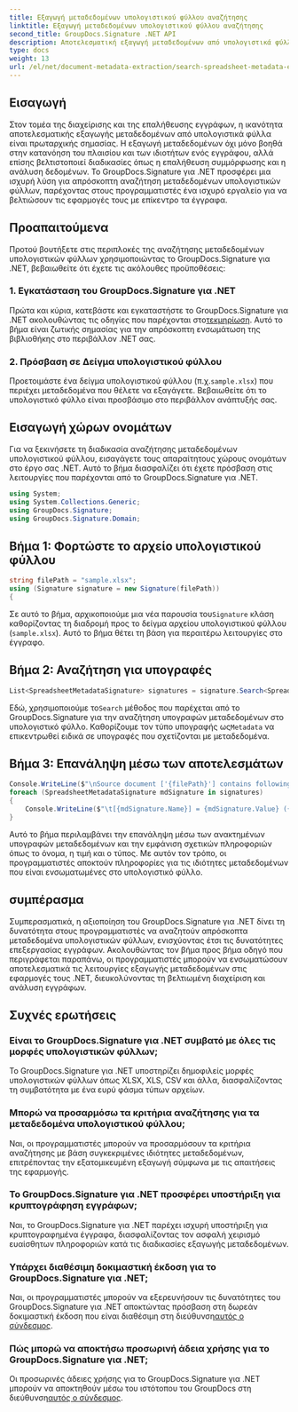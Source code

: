 ```yaml
---
title: Εξαγωγή μεταδεδομένων υπολογιστικού φύλλου αναζήτησης
linktitle: Εξαγωγή μεταδεδομένων υπολογιστικού φύλλου αναζήτησης
second_title: GroupDocs.Signature .NET API
description: Αποτελεσματική εξαγωγή μεταδεδομένων από υπολογιστικά φύλλα χρησιμοποιώντας GroupDocs.Signature για .NET. Βελτιώστε τη διαχείριση και την ανάλυση εγγράφων χωρίς κόπο.
type: docs
weight: 13
url: /el/net/document-metadata-extraction/search-spreadsheet-metadata-extraction/
---
```

## Εισαγωγή
Στον τομέα της διαχείρισης και της επαλήθευσης εγγράφων, η ικανότητα αποτελεσματικής εξαγωγής μεταδεδομένων από υπολογιστικά φύλλα είναι πρωταρχικής σημασίας. Η εξαγωγή μεταδεδομένων όχι μόνο βοηθά στην κατανόηση του πλαισίου και των ιδιοτήτων ενός εγγράφου, αλλά επίσης βελτιστοποιεί διαδικασίες όπως η επαλήθευση συμμόρφωσης και η ανάλυση δεδομένων. Το GroupDocs.Signature για .NET προσφέρει μια ισχυρή λύση για απρόσκοπτη αναζήτηση μεταδεδομένων υπολογιστικών φύλλων, παρέχοντας στους προγραμματιστές ένα ισχυρό εργαλείο για να βελτιώσουν τις εφαρμογές τους με επίκεντρο τα έγγραφα.
## Προαπαιτούμενα
Προτού βουτήξετε στις περιπλοκές της αναζήτησης μεταδεδομένων υπολογιστικών φύλλων χρησιμοποιώντας το GroupDocs.Signature για .NET, βεβαιωθείτε ότι έχετε τις ακόλουθες προϋποθέσεις:
### 1. Εγκατάσταση του GroupDocs.Signature για .NET
 Πρώτα και κύρια, κατεβάστε και εγκαταστήστε το GroupDocs.Signature για .NET ακολουθώντας τις οδηγίες που παρέχονται στο[τεκμηρίωση](https://reference.groupdocs.com/signature/net/). Αυτό το βήμα είναι ζωτικής σημασίας για την απρόσκοπτη ενσωμάτωση της βιβλιοθήκης στο περιβάλλον .NET σας.
### 2. Πρόσβαση σε Δείγμα υπολογιστικού φύλλου
Προετοιμάστε ένα δείγμα υπολογιστικού φύλλου (π.χ.`sample.xlsx`) που περιέχει μεταδεδομένα που θέλετε να εξαγάγετε. Βεβαιωθείτε ότι το υπολογιστικό φύλλο είναι προσβάσιμο στο περιβάλλον ανάπτυξής σας.

## Εισαγωγή χώρων ονομάτων
Για να ξεκινήσετε τη διαδικασία αναζήτησης μεταδεδομένων υπολογιστικού φύλλου, εισαγάγετε τους απαραίτητους χώρους ονομάτων στο έργο σας .NET. Αυτό το βήμα διασφαλίζει ότι έχετε πρόσβαση στις λειτουργίες που παρέχονται από το GroupDocs.Signature για .NET.

```csharp
using System;
using System.Collections.Generic;
using GroupDocs.Signature;
using GroupDocs.Signature.Domain;
```
## Βήμα 1: Φορτώστε το αρχείο υπολογιστικού φύλλου
```csharp
string filePath = "sample.xlsx";
using (Signature signature = new Signature(filePath))
{
```
 Σε αυτό το βήμα, αρχικοποιούμε μια νέα παρουσία του`Signature` κλάση καθορίζοντας τη διαδρομή προς το δείγμα αρχείου υπολογιστικού φύλλου (`sample.xlsx`). Αυτό το βήμα θέτει τη βάση για περαιτέρω λειτουργίες στο έγγραφο.
## Βήμα 2: Αναζήτηση για υπογραφές
```csharp
List<SpreadsheetMetadataSignature> signatures = signature.Search<SpreadsheetMetadataSignature>(SignatureType.Metadata);
```
 Εδώ, χρησιμοποιούμε το`Search` μέθοδος που παρέχεται από το GroupDocs.Signature για την αναζήτηση υπογραφών μεταδεδομένων στο υπολογιστικό φύλλο. Καθορίζουμε τον τύπο υπογραφής ως`Metadata` να επικεντρωθεί ειδικά σε υπογραφές που σχετίζονται με μεταδεδομένα.
## Βήμα 3: Επανάληψη μέσω των αποτελεσμάτων
```csharp
Console.WriteLine($"\nSource document ['{filePath}'] contains following signatures.");
foreach (SpreadsheetMetadataSignature mdSignature in signatures)
{
    Console.WriteLine($"\t[{mdSignature.Name}] = {mdSignature.Value} ({mdSignature.Type})");
}
```
Αυτό το βήμα περιλαμβάνει την επανάληψη μέσω των ανακτημένων υπογραφών μεταδεδομένων και την εμφάνιση σχετικών πληροφοριών όπως το όνομα, η τιμή και ο τύπος. Με αυτόν τον τρόπο, οι προγραμματιστές αποκτούν πληροφορίες για τις ιδιότητες μεταδεδομένων που είναι ενσωματωμένες στο υπολογιστικό φύλλο.

## συμπέρασμα
Συμπερασματικά, η αξιοποίηση του GroupDocs.Signature για .NET δίνει τη δυνατότητα στους προγραμματιστές να αναζητούν απρόσκοπτα μεταδεδομένα υπολογιστικών φύλλων, ενισχύοντας έτσι τις δυνατότητες επεξεργασίας εγγράφων. Ακολουθώντας τον βήμα προς βήμα οδηγό που περιγράφεται παραπάνω, οι προγραμματιστές μπορούν να ενσωματώσουν αποτελεσματικά τις λειτουργίες εξαγωγής μεταδεδομένων στις εφαρμογές τους .NET, διευκολύνοντας τη βελτιωμένη διαχείριση και ανάλυση εγγράφων.
## Συχνές ερωτήσεις
### Είναι το GroupDocs.Signature για .NET συμβατό με όλες τις μορφές υπολογιστικών φύλλων;
Το GroupDocs.Signature για .NET υποστηρίζει δημοφιλείς μορφές υπολογιστικών φύλλων όπως XLSX, XLS, CSV και άλλα, διασφαλίζοντας τη συμβατότητα με ένα ευρύ φάσμα τύπων αρχείων.
### Μπορώ να προσαρμόσω τα κριτήρια αναζήτησης για τα μεταδεδομένα υπολογιστικού φύλλου;
Ναι, οι προγραμματιστές μπορούν να προσαρμόσουν τα κριτήρια αναζήτησης με βάση συγκεκριμένες ιδιότητες μεταδεδομένων, επιτρέποντας την εξατομικευμένη εξαγωγή σύμφωνα με τις απαιτήσεις της εφαρμογής.
### Το GroupDocs.Signature για .NET προσφέρει υποστήριξη για κρυπτογράφηση εγγράφων;
Ναι, το GroupDocs.Signature για .NET παρέχει ισχυρή υποστήριξη για κρυπτογραφημένα έγγραφα, διασφαλίζοντας τον ασφαλή χειρισμό ευαίσθητων πληροφοριών κατά τις διαδικασίες εξαγωγής μεταδεδομένων.
### Υπάρχει διαθέσιμη δοκιμαστική έκδοση για το GroupDocs.Signature για .NET;
 Ναι, οι προγραμματιστές μπορούν να εξερευνήσουν τις δυνατότητες του GroupDocs.Signature για .NET αποκτώντας πρόσβαση στη δωρεάν δοκιμαστική έκδοση που είναι διαθέσιμη στη διεύθυνση[αυτός ο σύνδεσμος](https://releases.groupdocs.com/).
### Πώς μπορώ να αποκτήσω προσωρινή άδεια χρήσης για το GroupDocs.Signature για .NET;
 Οι προσωρινές άδειες χρήσης για το GroupDocs.Signature για .NET μπορούν να αποκτηθούν μέσω του ιστότοπου του GroupDocs στη διεύθυνση[αυτός ο σύνδεσμος](https://purchase.groupdocs.com/temporary-license/).